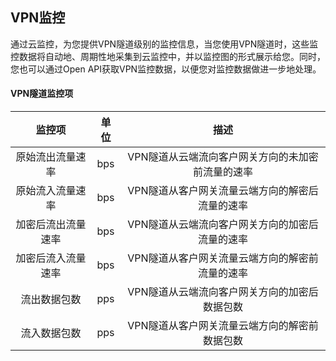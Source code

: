 ## VPN监控
通过云监控，为您提供VPN隧道级别的监控信息，当您使用VPN隧道时，这些监控数据将自动地、周期性地采集到云监控中，并以监控图的形式展示给您。同时，您也可以通过Open API获取VPN监控数据，以便您对监控数据做进一步地处理。

#### VPN隧道监控项

| 监控项 | 单位 | 描述 |
|:---:|:---:|:---:|
| 原始流出流量速率 | bps | VPN隧道从云端流向客户网关方向的未加密前流量的速率 |
| 原始流入流量速率 | bps | VPN隧道从客户网关流量云端方向的解密后流量的速率 |
| 加密后流出流量速率 | bps | VPN隧道从云端流向客户网关方向的加密后流量的速率 |
| 加密后流入流量速率 | bps | VPN隧道从客户网关流量云端方向的解密前流量的速率 |
| 流出数据包数 | pps | VPN隧道从云端流向客户网关方向的加密后数据包数 |
| 流入数据包数 | pps | VPN隧道从客户网关流量云端方向的解密前数据包数 |

